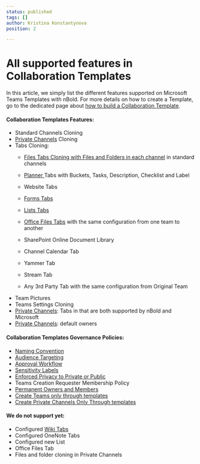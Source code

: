 ```yaml
---
status: published
tags: []
author: Kristina Konstantynova
position: 2

---
```

# All supported features in Collaboration Templates

In this article, we simply list the different features supported on Microsoft Teams Templates with nBold. For more details on how to create a Template, go to the dedicated page about [how to build a Collaboration Template](/collaboration-templates/create-a-new-collaboration-template.md).

#### Collaboration Templates Features:

* Standard Channels Cloning
* [Private Channels](https://docs.nbold.co/collaboration-templates/private-channels.html) Cloning
* Tabs Cloning:
  * [Files Tabs Cloning with Files and Folders in each channel](/collaboration-templates/files-and-folders.md) in standard channels


  * [Planner ](https://docs.nbold.co/collaboration-templates/microsoft-planner.html)Tabs with Buckets, Tasks, Description, Checklist and Label


  * Website Tabs


  * [Forms Tabs](/collaboration-templates/microsoft-forms.md)


  * [Lists Tabs](https://docs.nbold.co/collaboration-templates/microsoft-teams-lists.html)


  * [Office Files Tabs](/collaboration-templates/office-and-pdf-documents.md) with the same configuration from one team to another


  * SharePoint Online Document Library


  * Channel Calendar Tab


  * Yammer Tab


  * Stream Tab


  * Any 3rd Party Tab with the same configuration from Original Team
* Team Pictures
* Teams Settings Cloning
* [Private Channels](/collaboration-templates/private-channels.md): Tabs in that are both supported by nBold and Microsoft
* [Private Channels](/collaboration-templates/private-channels.md): default owners

#### Collaboration Templates Governance Policies:

* [Naming Convention](/governance-policies/naming-conventions.md)
* [Audience Targeting](/governance-policies/audience-targeting.md)
* [Approval Workflow](/governance-policies/approval.md)
* [Sensitivity Labels](/governance-policies/sensitivity-labels.md)
* [Enforced Privacy to Private or Public](/governance-policies/security-policy.md)
* Teams Creation Requester Membership Policy
* [Permanent Owners and Members](/governance-policies/permanent-owners-and-members-policy.md)
* [Create Teams only through templates ](/collaboration-templates/create-teams-only-through-microsoft-teams-templates-by-nbold.md)
* [Create Private Channels Only Through templates ](/governance-policies/serve-private-channels.md)

#### We do not support yet:

* Configured [Wiki Tabs](/collaboration-templates/wiki-tabs.md)
* Configured OneNote Tabs
* Configured new List
* Office Files Tab
* Files and folder cloning in Private Channels